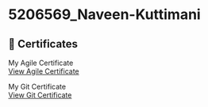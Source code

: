 # 5206569_Naveen-Kuttimani
## 📄 Certificates

My Agile Certificate  
[View Agile Certificate](./Agile/Agile_course.png)

My Git Certificate  
[View Git Certificate](./Git/Git.pdf)
